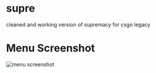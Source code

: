 # supre
cleaned and working version of supremacy for csgo legacy <br>
# Menu Screenshot
![menu screenshot](/../../../../rabbitfishy/src-dump/blob/main/supremacy%20menu.PNG)
